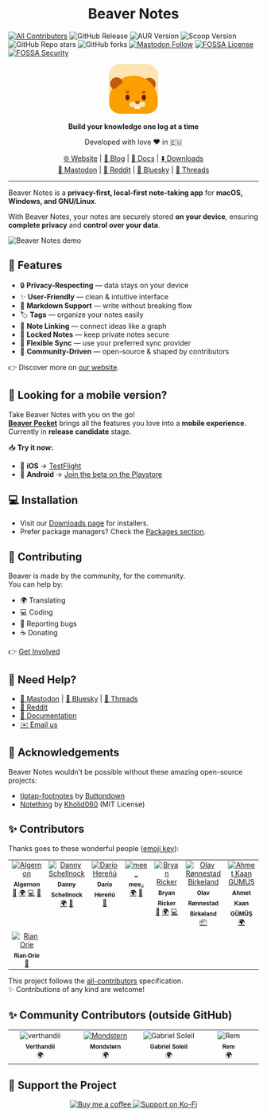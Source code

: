 <h1 align="center">Beaver Notes</h1>

<!-- Core badges -->

<!-- Contributors badge -->

[![All Contributors](https://img.shields.io/badge/all_contributors-8-orange.svg?style=flat)](#contributors-)
![GitHub Release](https://img.shields.io/github/v/release/daniele-rolli/beaver-notes?style=flat&color=orange)
![AUR Version](https://img.shields.io/aur/version/beaver-notes?style=flat&logo=archlinux&color=blue)
![Scoop Version](https://img.shields.io/scoop/v/beaver-notes?bucket=extras&style=flat&color=orange)
![GitHub Repo stars](https://img.shields.io/github/stars/daniele-rolli/beaver-notes?style=flat)
![GitHub forks](https://img.shields.io/github/forks/daniele-rolli/beaver-notes?style=flat)
[![Mastodon Follow](https://img.shields.io/mastodon/follow/110691710015859509?style=flat&color=6364FF)](https://mastodon.social/@Beavernotes)
[![FOSSA License](https://app.fossa.com/api/projects/git%2Bgithub.com%2FDaniele-rolli%2FBeaver-Notes.svg?type=shield&issueType=license)](https://app.fossa.com/projects/git%2Bgithub.com%2FDaniele-rolli%2FBeaver-Notes?ref=badge_shield&issueType=license)
[![FOSSA Security](https://app.fossa.com/api/projects/git%2Bgithub.com%2FDaniele-rolli%2FBeaver-Notes.svg?type=shield&issueType=security)](https://app.fossa.com/projects/git%2Bgithub.com%2FDaniele-rolli%2FBeaver-Notes?ref=badge_shield&issueType=security)

<div align="center">
  <img src="https://raw.githubusercontent.com/Beaver-Notes/beaver-website/main/src/assets/logo.png" alt="Beaver Logo" width="100">

  <p><b>Build your knowledge one log at a time</b></p>
  <p>Developed with love ❤️ in 🇪🇺</p>

[🌐 Website](https://beavernotes.com) | [📝 Blog](https://blog.beavernotes.com) | [📖 Docs](https://docs.beavernotes.com) | [⬇️ Downloads](https://beavernotes.com/#/Download)  
 [🐘 Mastodon](https://mastodon.social/@Beavernotes) | [💬 Reddit](https://www.reddit.com/r/BeaverNotes/) | [🦋 Bluesky](https://bsky.app/profile/beavernotes.com) | [🧶 Threads](https://www.threads.com/@beaver_notes)

</div>

---

Beaver Notes is a **privacy-first, local-first note-taking app** for **macOS, Windows, and GNU/Linux**. 

With Beaver Notes, your notes are securely stored **on your device**, ensuring **complete privacy** and **control over your data**.

![Beaver Notes demo](https://github.com/Beaver-Notes/Beaver-Notes/assets/67503004/a7b38689-0363-49f0-8ed8-60e7358b1df6)

## 🎯 Features

- 🔒 **Privacy-Respecting** — data stays on your device
- ✨ **User-Friendly** — clean & intuitive interface
- 📝 **Markdown Support** — write without breaking flow
- 🏷️ **Tags** — organize your notes easily
- 🔗 **Note Linking** — connect ideas like a graph
- 🔐 **Locked Notes** — keep private notes secure
- 🔄 **Flexible Sync** — use your preferred sync provider
- 🤝 **Community-Driven** — open-source & shaped by contributors

👉 Discover more on [our website](https://beavernotes.com).

## 📱 Looking for a mobile version?

Take Beaver Notes with you on the go!  
[**Beaver Pocket**](https://beavernotes.com/#/Pocket) brings all the features you love into a **mobile experience**.  
Currently in **release candidate** stage.

📥 **Try it now:**

- 📱 **iOS** → [TestFlight](https://testflight.apple.com/join/dSsmsGLY)
- 🤖 **Android** → [Join the beta on the Playstore](https://beavernotes.com/#/pocket)

## 💻 Installation

- Visit our [Downloads page](https://beavernotes.com/#/Download) for installers.
- Prefer package managers? Check the [Packages section](https://beavernotes.com/#/Packages).

## 💖 Contributing

Beaver is made by the community, for the community.  
You can help by:

- 🌍 Translating
- 💻 Coding
- 🐛 Reporting bugs
- ☕ Donating

👉 [Get Involved](<https://docs.beavernotes.com/beaver%20notes%20(dev)/2025/01/03/How-to-contribute.html>)

## 🔎 Need Help?

- [🐘 Mastodon](https://mastodon.social/@Beavernotes) | [🦋 Bluesky](https://bsky.app/profile/beavernotes.com) | [🧶 Threads](https://www.threads.com/@beaver_notes)
- [💬 Reddit](https://www.reddit.com/r/BeaverNotes/)
- [📖 Documentation](https://docs.beavernotes.com)
- [✉️ Email us](mailto:danielerolli@proton.me)


## 📜 Acknowledgements

Beaver Notes wouldn’t be possible without these amazing open-source projects:

- [tiptap-footnotes](https://github.com/buttondown/tiptap-footnotes) by [Buttondown](https://github.com/buttondown)
- [Notething](https://github.com/Kholid060/notething) by [Kholid060](https://github.com/Kholid060) (MIT License)

## ✨ Contributors

Thanks goes to these wonderful people ([emoji key](https://allcontributors.org/docs/en/emoji-key)):

<!-- ALL-CONTRIBUTORS-LIST:START - Do not remove or modify this section -->
<!-- prettier-ignore-start -->
<!-- markdownlint-disable -->
<table>
  <tbody>
    <tr>
      <td align="center" valign="top" width="14.28%"><a href="http://bigshans.github.io"><img src="https://avatars.githubusercontent.com/u/26884666?v=4?s=100" width="100px;" alt="Algernon"/><br /><sub><b>Algernon</b></sub></a><br /><a href="https://github.com/Beaver-Notes/Beaver-Notes/issues?q=author%3Abigshans" title="Bug reports">🐛</a> <a href="#translation-bigshans" title="Translation">🌍</a> <a href="https://github.com/Beaver-Notes/Beaver-Notes/commits?author=bigshans" title="Code">💻</a> <a href="#maintenance-bigshans" title="Maintenance">🚧</a></td>
      <td align="center" valign="top" width="14.28%"><a href="https://github.com/eag75"><img src="https://avatars.githubusercontent.com/u/155111097?v=4?s=100" width="100px;" alt="Danny Schellnock"/><br /><sub><b>Danny Schellnock</b></sub></a><br /><a href="#translation-eag75" title="Translation">🌍</a> <a href="#maintenance-eag75" title="Maintenance">🚧</a></td>
      <td align="center" valign="top" width="14.28%"><a href="https://github.com/kant"><img src="https://avatars.githubusercontent.com/u/32717?v=4?s=100" width="100px;" alt="Darío Hereñú"/><br /><sub><b>Darío Hereñú</b></sub></a><br /><a href="https://github.com/Beaver-Notes/Beaver-Notes/commits?author=kant" title="Documentation">📖</a></td>
      <td align="center" valign="top" width="14.28%"><a href="https://github.com/mee141"><img src="https://avatars.githubusercontent.com/u/93583530?v=4?s=100" width="100px;" alt="mee_"/><br /><sub><b>mee_</b></sub></a><br /><a href="#translation-mee141" title="Translation">🌍</a> <a href="#maintenance-mee141" title="Maintenance">🚧</a></td>
      <td align="center" valign="top" width="14.28%"><a href="https://www.eave.fyi"><img src="https://avatars.githubusercontent.com/u/978899?v=4?s=100" width="100px;" alt="Bryan Ricker"/><br /><sub><b>Bryan Ricker</b></sub></a><br /><a href="https://github.com/Beaver-Notes/Beaver-Notes/commits?author=bricker" title="Documentation">📖</a> <a href="#translation-bricker" title="Translation">🌍</a> <a href="https://github.com/Beaver-Notes/Beaver-Notes/commits?author=bricker" title="Code">💻</a></td>
      <td align="center" valign="top" width="14.28%"><a href="https://olavrb.no"><img src="https://avatars.githubusercontent.com/u/6450056?v=4?s=100" width="100px;" alt="Olav Rønnestad Birkeland"/><br /><sub><b>Olav Rønnestad Birkeland</b></sub></a><br /><a href="#platform-o-l-a-v" title="Packaging/porting to new platform">📦</a></td>
      <td align="center" valign="top" width="14.28%"><a href="http://tahinli.com"><img src="https://avatars.githubusercontent.com/u/96421894?v=4?s=100" width="100px;" alt="Ahmet Kaan GÜMÜŞ"/><br /><sub><b>Ahmet Kaan GÜMÜŞ</b></sub></a><br /><a href="#translation-Tahinli" title="Translation">🌍</a></td>
    </tr>
    <tr>
      <td align="center" valign="top" width="14.28%"><a href="http://rianorie.com"><img src="https://avatars.githubusercontent.com/u/2292861?v=4?s=100" width="100px;" alt="Rian Orie"/><br /><sub><b>Rian Orie</b></sub></a><br /><a href="#design-rianorie" title="Design">🎨</a></td>
    </tr>
  </tbody>
</table>

<!-- markdownlint-restore -->
<!-- prettier-ignore-end -->

<!-- ALL-CONTRIBUTORS-LIST:END -->

This project follows the [all-contributors](https://github.com/all-contributors/all-contributors) specification.  
✨ Contributions of any kind are welcome!


## ✨ Community Contributors (outside GitHub)

<table>
  <tbody>
    <tr>
      <td align="center" valign="top" width="14.28%">
        <img src="https://avatars.githubusercontent.com/u/424443?v=4" width="100px;" alt="verthandii"/>
        <br /><sub><b>Verthandii</b></sub><br />🌍
      </td>
      <td align="center" valign="top" width="14.28%">
        <a href="https://moooon.dresden.network">
          <img src="https://files.mastodon.social/cache/accounts/avatars/109/133/358/983/739/539/original/581ad9fb29a9a04d.png" width="100px;" alt="Mondstern"/>
          <br /><sub><b>Mondstern</b></sub>
        </a><br />🌍
      </td>
      <td align="center" valign="top" width="14.28%">
        <img src="https://avatars.githubusercontent.com/u/424443?v=4" width="100px;" alt="Gabriel Soleil"/>
        <br /><sub><b>Gabriel Soleil</b></sub><br />🌍
      </td>
      <td align="center" valign="top" width="14.28%">
        <img src="https://avatars.githubusercontent.com/u/424443?v=4" width="100px;" alt="Rem"/>
        <br /><sub><b>Rem</b></sub><br />🌍
      </td>
    </tr>
  </tbody>
</table>

## 💖 Support the Project

<div align="center">
  <a href="https://www.buymeacoffee.com/beavernotes">
    <img src="https://cdn.buymeacoffee.com/buttons/v2/default-yellow.png" height="50" width="210" alt="Buy me a coffee" />
  </a>
  <a href="https://ko-fi.com/danielerollibeavernotes">
    <img src="https://cdn.ko-fi.com/cdn/kofi3.png?v=3" height="50" width="210" alt="Support on Ko-Fi" />
  </a>
</div>

